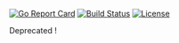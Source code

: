 [![Go Report Card](https://goreportcard.com/badge/containous/traefik)](https://goreportcard.com/report/github.com/olzlo/traffic)
[![Build Status](https://travis-ci.org/olzlo/traffic.svg?branch=master)](https://travis-ci.org/olzlo/traffic)
[![License](https://img.shields.io/badge/license-MIT-blue.svg)](https://github.com/containous/traefik/blob/master/LICENSE.md)

Deprecated ! 
